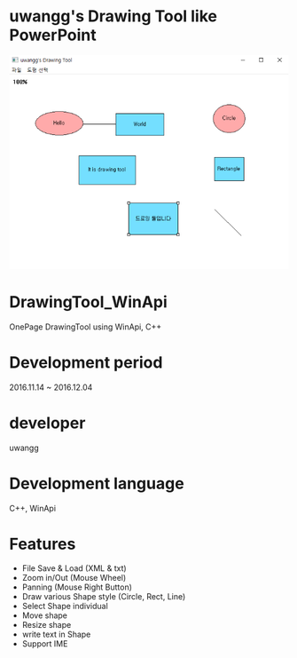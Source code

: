 # uwangg's Drawing Tool like PowerPoint
![program](screenshot.png)

# DrawingTool_WinApi
OnePage DrawingTool using WinApi, C++

# Development period
2016.11.14 ~ 2016.12.04

# developer
uwangg

# Development language
C++, WinApi

# Features
- File Save & Load (XML & txt)
- Zoom in/Out (Mouse Wheel)
- Panning (Mouse Right Button)
- Draw various Shape style (Circle, Rect, Line)
- Select Shape individual
- Move shape
- Resize shape
- write text in Shape
- Support IME
